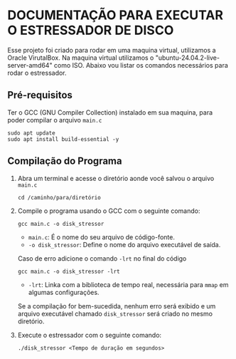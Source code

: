 # DOCUMENTAÇÃO PARA EXECUTAR O ESTRESSADOR DE DISCO

Esse projeto foi criado para rodar em uma maquina virtual, utilizamos a Oracle VirutalBox. Na maquina virtual utilizamos o "ubuntu-24.04.2-live-server-amd64" como ISO. Abaixo vou listar os comandos necessários para rodar o estressador.

## Pré-requisitos

Ter o GCC (GNU Compiler Collection) instalado em sua maquina, para poder compilar o arquivo `main.c`

```
sudo apt update
sudo apt install build-essential -y
```

## Compilação do Programa

1. Abra um terminal e acesse o diretório aonde você salvou o arquivo `main.c`

   `cd /caminho/para/diretório`

2. Compile o programa usando o GCC com o seguinte comando:
   
   `gcc main.c -o disk_stressor`

   - `main.c`: É o nome do seu arquivo de código-fonte.
   - `-o disk_stressor`: Define o nome do arquivo executável de saída.

   Caso de erro adicione o comando `-lrt` no final do código

   `gcc main.c -o disk_stressor -lrt`

   - `-lrt`: Linka com a biblioteca de tempo real, necessária para `mmap` em algumas configurações.

   Se a compilação for bem-sucedida, nenhum erro será exibido e um arquivo executável chamado `disk_stressor` será criado no mesmo diretório.

3. Execute o estressador com o seguinte comando:

   `./disk_stressor <Tempo de duração em segundos>`